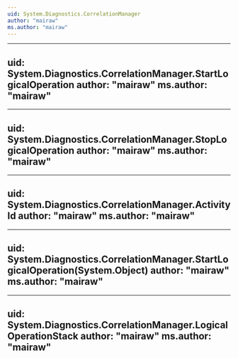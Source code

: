 ```yaml
---
uid: System.Diagnostics.CorrelationManager
author: "mairaw"
ms.author: "mairaw"
---
```


---
uid: System.Diagnostics.CorrelationManager.StartLogicalOperation
author: "mairaw"
ms.author: "mairaw"
---

---
uid: System.Diagnostics.CorrelationManager.StopLogicalOperation
author: "mairaw"
ms.author: "mairaw"
---

---
uid: System.Diagnostics.CorrelationManager.ActivityId
author: "mairaw"
ms.author: "mairaw"
---

---
uid: System.Diagnostics.CorrelationManager.StartLogicalOperation(System.Object)
author: "mairaw"
ms.author: "mairaw"
---

---
uid: System.Diagnostics.CorrelationManager.LogicalOperationStack
author: "mairaw"
ms.author: "mairaw"
---
